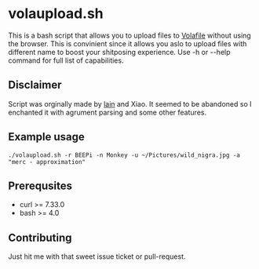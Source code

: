volaupload.sh
=============

This is a bash script that allows you to upload files to [Volafile](https://volafile.io) 
without using the browser. This is convinient since it allows you aslo to upload
files with different name to boost your shitposing experience. Use -h or --help command
for full list of capabilities.

Disclaimer
----------

Script was orginally made by [lain](https://github.com/laino) and Xiao. It seemed
to be abandoned so I enchanted it with agrument parsing and some other features.

Example usage
-------------

`./volaupload.sh -r BEEPi -n Monkey -u ~/Pictures/wild_nigra.jpg -a "merc - approximation"`

Prerequsites
------------

- curl >= 7.33.0
- bash >= 4.0

Contributing
------------

Just hit me with that sweet issue ticket or pull-request.
